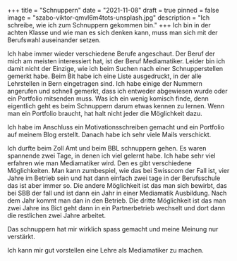 +++
title = "Schnuppern"
date = "2021-11-08"
draft = true
pinned = false
image = "szabo-viktor-qmvl6m4tots-unsplash.jpg"
description = "Ich schreibe, wie ich zum Schnuppern gekommen bin."
+++
Ich bin in der achten Klasse und wie man es sich denken kann, muss man sich mit der Berufswahl auseinander setzen. 

Ich habe immer wieder verschiedene Berufe angeschaut. Der Beruf der mich am meisten interessiert hat, ist der Beruf Mediamatiker. Leider bin ich damit nicht der Einzige, wie ich beim Suchen nach einer Schnupperstellen gemerkt habe. Beim Bit habe ich eine Liste ausgedruckt, in der alle Lehrstellen in Bern eingetragen sind. Ich habe einige der Nummern angerufen und schnell gemerkt, dass ich entweder abgewiesen wurde oder ein Portfolio mitsenden muss. Was ich ein wenig komisch finde, denn eigentlich geht es beim Schnuppern darum etwas kennen zu lernen. Wenn man ein Portfolio braucht, hat halt nicht jeder die Möglichkeit dazu.

Ich habe im Anschluss ein Motivationsschreiben gemacht und ein Portfolio auf meinem Blog erstellt.
Danach habe ich sehr viele Mails verschickt.

Ich durfte beim Zoll Amt und beim BBL schnuppern gehen. Es waren spannende zwei Tage, in denen ich viel gelernt habe. Ich habe sehr viel erfahren wie man Mediamatiker wird. Den es gibt verschiedene Möglichkeiten. Man kann zumbespiel, wie das bei Swisscom der Fall ist, vier Jahre im Betrieb sein und hat dann einfach zwei tage in der Berufsschule das ist aber immer so. Die andere Möglichkeit ist das man sich bewirbt,  das bei SBB der fall und ist dann ein Jahr in einer Mediamatik Ausbildung. Nach dem Jahr kommt man dan in den Betrieb. Die dritte Möglichkeit ist das man zwei Jahre ins Bict geht dann in ein Partnerbetrieb wechselt und dort dann die restlichen zwei Jahre arbeitet.

Das schnuppern hat mir wirklich spass gemacht und meine Meinung nur verstärkt. 

Ich kann mir gut vorstellen eine Lehre als Mediamatiker zu machen.